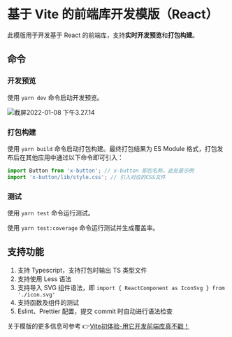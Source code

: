 # 基于 Vite 的前端库开发模版（React）

此模版用于开发基于 React 的前端库，支持**实时开发预览**和**打包构建**。

## 命令

###  开发预览

使用 `yarn dev` 命令启动开发预览。

![截屏2022-01-08 下午3.27.14](https://tva1.sinaimg.cn/large/008i3skNgy1gy6aoxgnrgj31d00g4dg5.jpg)



### 打包构建

使用 `yarn build` 命令启动打包构建。最终打包结果为 ES Module 格式，打包发布后在其他应用中通过以下命令即可引入：

```js
import Button from 'x-button'; // x-button 即包名称，此处是示例
import 'x-button/lib/style.css'; // 引入对应的CSS文件
```



### 测试

使用 `yarn test` 命令运行测试。

使用 `yarn test:coverage` 命令运行测试并生成覆盖率。



## 支持功能

1. 支持 Typescript，支持打包时输出 TS 类型文件
2. 支持使用 Less 语法
3. 支持导入 SVG 组件语法，即 `import { ReactComponent as IconSvg } from './icon.svg'`
4. 支持函数及组件的测试
5. Eslint、Prettier 配置，提交 commit 时自动进行语法检查

关于模版的更多信息可参考 👉[Vite初体验-用它开发前端库真不戳！](https://juejin.cn/post/7050743861492056078/)

